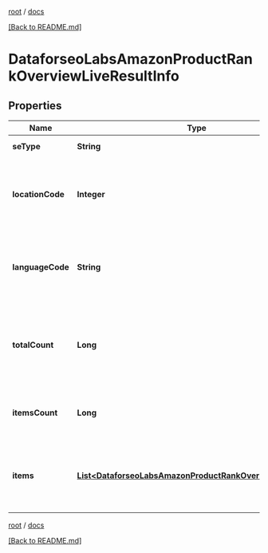 [root](./../ "root") / [docs](./ "docs")

[[Back to README.md]](./../README.md "[Back to README.md]")

# DataforseoLabsAmazonProductRankOverviewLiveResultInfo

## Properties

| Name | Type | Description | Notes |
|------------ | ------------- | ------------- | -------------|
|**seType** | **String** | search engine type |  [optional] |
|**locationCode** | **Integer** | location code in a POST array if there is no data, then the value is null |  [optional] |
|**languageCode** | **String** | language code in a POST array if there is no data, then the value is null |  [optional] |
|**totalCount** | **Long** | total amount of results in our database relevant to your request |  [optional] |
|**itemsCount** | **Long** | the number of results returned in the items array |  [optional] |
|**items** | [**List&lt;DataforseoLabsAmazonProductRankOverviewLiveItem&gt;**](DataforseoLabsAmazonProductRankOverviewLiveItem.md) | contains detected Amazon product competitors and related data |  [optional] |

[root](./../ "root") / [docs](./ "docs")

[[Back to README.md]](./../README.md "[Back to README.md]")